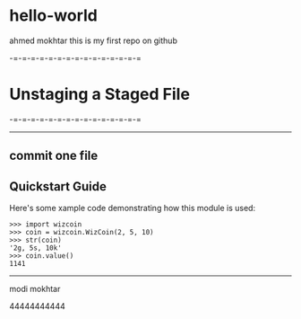 # hello-world
ahmed mokhtar
this is my first repo on github

-=-=-=-=-=-=-=-=-=-=-=-=-=-=-=
# Unstaging a Staged File
-=-=-=-=-=-=-=-=-=-=-=-=-=-=-=


-----------
commit one file
-----------

Quickstart Guide
----------------

Here's some xample code demonstrating how this module is used:

    >>> import wizcoin
    >>> coin = wizcoin.WizCoin(2, 5, 10)
    >>> str(coin)
    '2g, 5s, 10k'
    >>> coin.value()
    1141
--------------
modi mokhtar

44444444444



